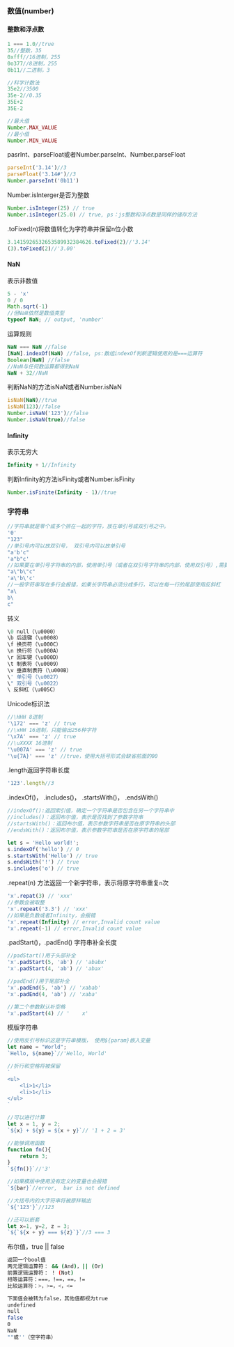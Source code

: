 ### 数值\(number\)

#### 整数和浮点数

```js
1 === 1.0//true
35//整数，35
0xfff//16进制，255
0o377//8进制，255
0b11//二进制，3

//科学计数法
35e2//3500
35e-2//0.35
35E+2
35E-2

//最大值
Number.MAX_VALUE
//最小值
Number.MIN_VALUE
```

pasrInt、parseFloat或者Number.parseInt、Number.parseFloat

```js
parseInt('3.14')//3
parseFloat('3.14#')//3
Number.parseInt('0b11')
```

Number.isInterger是否为整数

```js
Number.isInteger(25) // true
Number.isInteger(25.0) // true, ps：js整数和浮点数是同样的储存方法
```

.toFixed\(n\)将数值转化为字符串并保留n位小数

```js
3.1415926532653589932384626.toFixed(2)//'3.14'
(3).toFixed(2)//'3.00'
```

#### NaN

表示非数值

```js
5 - 'x'
0 / 0
Math.sqrt(-1)
//但NaN依然是数值类型
typeof NaN; // output, 'number'
```

运算规则

```js
NaN === NaN //false
[NaN].indexOf(NaN) //false, ps:数组indexOf判断逻辑使用的是===运算符
Boolean[NaN] //false
//NaN与任何数运算都得到NaN
NaN + 32//NaN
```

判断NaN的方法isNaN或者Number.isNaN

```js
isNaN(NaN)//true
isNaN(123)//false
Number.isNaN('123')//false
Number.isNaN(true)//false
```

#### **Infinity**

表示无穷大

```js
Infinity + 1//Infinity
```

判断Infinity的方法isFinity或者Number.isFinity

```js
Number.isFinite(Infinity - 1)//true
```

### 字符串

```js
//字符串就是零个或多个排在一起的字符，放在单引号或双引号之中。
'0'
"123"
//单引号内可以放双引号， 双引号内可以放单引号
"a'b'c"
'a"b"c'
//如果要在单引号字符串的内部，使用单引号（或者在双引号字符串的内部，使用双引号）,需要使用反斜杠(\)转义
"a\"b\"c"
'a\'b\'c'
//一般字符串写在多行会报错，如果长字符串必须分成多行，可以在每一行的尾部使用反斜杠
"a\
b\
c"
```

转义

```js
\0 null（\u0000）
\b 后退键（\u0008）
\f 换页符（\u000C）
\n 换行符（\u000A）
\r 回车键（\u000D）
\t 制表符（\u0009）
\v 垂直制表符（\u000B）
\' 单引号（\u0027）
\" 双引号（\u0022）
\ 反斜杠（\u005C）
```

Unicode标识法

```js
//\HHH 8进制
'\172' === 'z' // true
//\xHH 16进制，只能输出256种字符
'\x7A' === 'z' // true
//\uXXXX 16进制
'\u007A' === 'z' // true
'\u{7A}' === 'z' //true，使用大括号形式会缺省前面的00
```

.length返回字符串长度

```js
'123'.length//3
```

.indexOf\(\)， .includes\(\)， .startsWith\(\)， .endsWith\(\)

```js
//indexOf():返回索引值，确定一个字符串是否包含在另一个字符串中
//includes()：返回布尔值，表示是否找到了参数字符串
//startsWith()：返回布尔值，表示参数字符串是否在原字符串的头部
//endsWith()：返回布尔值，表示参数字符串是否在原字符串的尾部

let s = 'Hello world!';
s.indexOf('hello') // 0
s.startsWith('Hello') // true
s.endsWith('!') // true
s.includes('o') // true
```

.repeat\(n\) 方法返回一个新字符串，表示将原字符串重复`n`次

```js
'x'.repat(3) // 'xxx'
//参数会被取整
'x'.repeat('3.3') // 'xxx'
//如果是负数或者Infinity，会报错
'x'.repeat(Infinity) // error,Invalid count value
'x'.repeat(-1) // error,Invalid count value
```

.padStart\(\)，.padEnd\(\) 字符串补全长度

```js
//padStart()用于头部补全
'x'.padStart(5, 'ab') // 'ababx'
'x'.padStart(4, 'ab') // 'abax'

//padEnd()用于尾部补全
'x'.padEnd(5, 'ab') // 'xabab'
'x'.padEnd(4, 'ab') // 'xaba'

//第二个参数默认补空格
'x'.padStart(4) // '    x'
```

模版字符串 

```js
//使用反引号标识这是字符串模版， 使用${param}嵌入变量
let name = "World";
`Hello, ${name}`//'Hello, World'
```

```js
//折行和空格将被保留
`
<ul>
    <li>1</li>
    <li>1</li>
</ul>
`
```

```js
//可以进行计算
let x = 1, y = 2;
`${x} + ${y} = ${x + y}`// '1 + 2 = 3'
```

```js
//能够调用函数
function fn(){
    return 3;
}
`${fn()}`//'3'
```

```js
//如果模版中使用没有定义的变量也会报错
`${bar}`//error,  bar is not defined
```

```js
//大括号内的大字符串将被原样输出
`${'123'}`//123
```

```js
//还可以嵌套
let x=1, y=2, z = 3;
`${`${x + y} === ${z}`}`//3 === 3
```

布尔值，true \|\| false

```bash
返回一个bool值
两元逻辑运算符： && (And)，|| (Or)
前置逻辑运算符： ! (Not)
相等运算符：===，!==，==，!=
比较运算符：>，>=，<，<=
```

```bash
下面值会被转为false，其他值都视为true
undefined
null
false
0
NaN
""或''（空字符串）
```



